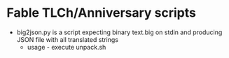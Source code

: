 # Fable TLCh/Anniversary scripts
* big2json.py is a script expecting binary text.big on stdin and producing JSON file with all translated strings
  * usage - execute unpack.sh
